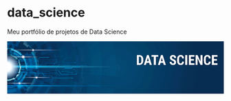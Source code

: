 # data_science
Meu portfólio de projetos de Data Science
<p align="center">
  <img src="https://github.com/felipeqpedropy/data_science/blob/main/banner.png?raw=true" >
</p>
